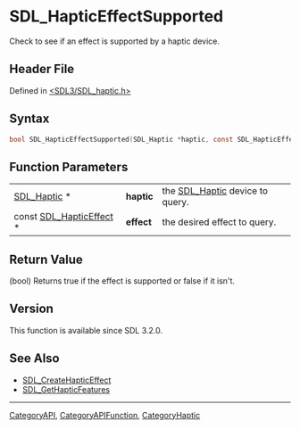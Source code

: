 # SDL_HapticEffectSupported

Check to see if an effect is supported by a haptic device.

## Header File

Defined in [<SDL3/SDL_haptic.h>](https://github.com/libsdl-org/SDL/blob/main/include/SDL3/SDL_haptic.h)

## Syntax

```c
bool SDL_HapticEffectSupported(SDL_Haptic *haptic, const SDL_HapticEffect *effect);
```

## Function Parameters

|                                              |            |                                               |
| -------------------------------------------- | ---------- | --------------------------------------------- |
| [SDL_Haptic](SDL_Haptic) *                   | **haptic** | the [SDL_Haptic](SDL_Haptic) device to query. |
| const [SDL_HapticEffect](SDL_HapticEffect) * | **effect** | the desired effect to query.                  |

## Return Value

(bool) Returns true if the effect is supported or false if it isn't.

## Version

This function is available since SDL 3.2.0.

## See Also

- [SDL_CreateHapticEffect](SDL_CreateHapticEffect)
- [SDL_GetHapticFeatures](SDL_GetHapticFeatures)

----
[CategoryAPI](CategoryAPI), [CategoryAPIFunction](CategoryAPIFunction), [CategoryHaptic](CategoryHaptic)

